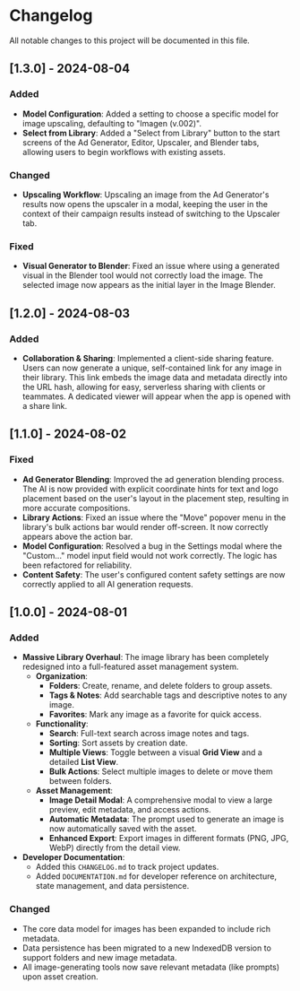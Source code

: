 # Changelog

All notable changes to this project will be documented in this file.

## [1.3.0] - 2024-08-04

### Added
- **Model Configuration**: Added a setting to choose a specific model for image upscaling, defaulting to "Imagen (v.002)".
- **Select from Library**: Added a "Select from Library" button to the start screens of the Ad Generator, Editor, Upscaler, and Blender tabs, allowing users to begin workflows with existing assets.

### Changed
- **Upscaling Workflow**: Upscaling an image from the Ad Generator's results now opens the upscaler in a modal, keeping the user in the context of their campaign results instead of switching to the Upscaler tab.

### Fixed
- **Visual Generator to Blender**: Fixed an issue where using a generated visual in the Blender tool would not correctly load the image. The selected image now appears as the initial layer in the Image Blender.

## [1.2.0] - 2024-08-03

### Added
- **Collaboration & Sharing**: Implemented a client-side sharing feature. Users can now generate a unique, self-contained link for any image in their library. This link embeds the image data and metadata directly into the URL hash, allowing for easy, serverless sharing with clients or teammates. A dedicated viewer will appear when the app is opened with a share link.

## [1.1.0] - 2024-08-02

### Fixed
- **Ad Generator Blending**: Improved the ad generation blending process. The AI is now provided with explicit coordinate hints for text and logo placement based on the user's layout in the placement step, resulting in more accurate compositions.
- **Library Actions**: Fixed an issue where the "Move" popover menu in the library's bulk actions bar would render off-screen. It now correctly appears above the action bar.
- **Model Configuration**: Resolved a bug in the Settings modal where the "Custom..." model input field would not work correctly. The logic has been refactored for reliability.
- **Content Safety**: The user's configured content safety settings are now correctly applied to all AI generation requests.

## [1.0.0] - 2024-08-01

### Added
- **Massive Library Overhaul**: The image library has been completely redesigned into a full-featured asset management system.
  - **Organization**:
    - **Folders**: Create, rename, and delete folders to group assets.
    - **Tags & Notes**: Add searchable tags and descriptive notes to any image.
    - **Favorites**: Mark any image as a favorite for quick access.
  - **Functionality**:
    - **Search**: Full-text search across image notes and tags.
    - **Sorting**: Sort assets by creation date.
    - **Multiple Views**: Toggle between a visual **Grid View** and a detailed **List View**.
    - **Bulk Actions**: Select multiple images to delete or move them between folders.
  - **Asset Management**:
    - **Image Detail Modal**: A comprehensive modal to view a large preview, edit metadata, and access actions.
    - **Automatic Metadata**: The prompt used to generate an image is now automatically saved with the asset.
    - **Enhanced Export**: Export images in different formats (PNG, JPG, WebP) directly from the detail view.
- **Developer Documentation**:
  - Added this `CHANGELOG.md` to track project updates.
  - Added `DOCUMENTATION.md` for developer reference on architecture, state management, and data persistence.

### Changed
- The core data model for images has been expanded to include rich metadata.
- Data persistence has been migrated to a new IndexedDB version to support folders and new image metadata.
- All image-generating tools now save relevant metadata (like prompts) upon asset creation.